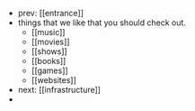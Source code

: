 - prev: [[entrance]]
- things that we like that you should check out.
	- [[music]]
	- [[movies]]
	- [[shows]]
	- [[books]]
	- [[games]]
	- [[websites]]
- next: [[infrastructure]]
-